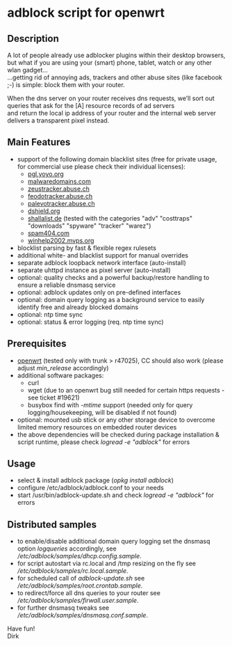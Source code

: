# adblock script for openwrt

## Description
A lot of people already use adblocker plugins within their desktop browsers,  
but what if you are using your (smart) phone, tablet, watch or any other wlan gadget...  
...getting rid of annoying ads, trackers and other abuse sites (like facebook ;-) is simple: block them with your router.  

When the dns server on your router receives dns requests, we’ll sort out queries that ask for the [A] resource records of ad servers  
and return the local ip address of your router and the internal web server delivers a transparent pixel instead.

## Main Features
* support of the following domain blacklist sites (free for private usage, for commercial use please check their individual licenses):
    * [pgl.yoyo.org](http://pgl.yoyo.org/adservers)
    * [malwaredomains.com](http://malwaredomains.com)
    * [zeustracker.abuse.ch](https://zeustracker.abuse.ch)
    * [feodotracker.abuse.ch](https://feodotracker.abuse.ch)
    * [palevotracker.abuse.ch](https://palevotracker.abuse.ch)
    * [dshield.org](http://dshield.org)
    * [shallalist.de](http://www.shallalist.de) (tested with the categories "adv" "costtraps" "downloads" "spyware" "tracker" "warez")
    * [spam404.com](http://www.spam404.com)
    * [winhelp2002.mvps.org](http://winhelp2002.mvps.org)
* blocklist parsing by fast & flexible regex rulesets
* additional white- and blacklist support for manual overrides
* separate adblock loopback network interface (auto-install)
* separate uhttpd instance as pixel server (auto-install)
* optional: quality checks and a powerful backup/restore handling to ensure a reliable dnsmasq service
* optional: adblock updates only on pre-defined interfaces
* optional: domain query logging as a background service to easily identify free and already blocked domains
* optional: ntp time sync
* optional: status & error logging (req. ntp time sync)

## Prerequisites
* [openwrt](https://openwrt.org) (tested only with trunk > r47025), CC should also work (please adjust *min_release* accordingly)
* additional software packages:
    * curl
    * wget (due to an openwrt bug still needed for certain https requests - see ticket #19621)
    * busybox find with *-mtime* support (needed only for query logging/housekeeping, will be disabled if not found)
* optional: mounted usb stick or any other storage device to overcome limited memory resources on embedded router devices
* the above dependencies will be checked during package installation & script runtime, please check *logread -e "adblock"* for errors

## Usage
* select & install adblock package (*opkg install adblock*)
* configure /etc/adblock/adblock.conf to your needs
* start /usr/bin/adblock-update.sh and check *logread -e "adblock"* for errors

## Distributed samples
* to enable/disable additional domain query logging set the dnsmasq option *logqueries* accordingly, see */etc/adblock/samples/dhcp.config.sample*.
* for script autostart via rc.local and /tmp resizing on the fly see */etc/adblock/samples/rc.local.sample*.
* for scheduled call of *adblock-update.sh* see */etc/adblock/samples/root.crontab.sample*.
* to redirect/force all dns queries to your router see */etc/adblock/samples/firwall.user.sample*.
* for further dnsmasq tweaks see */etc/adblock/samples/dnsmasq.conf.sample*.

Have fun!  
Dirk  
